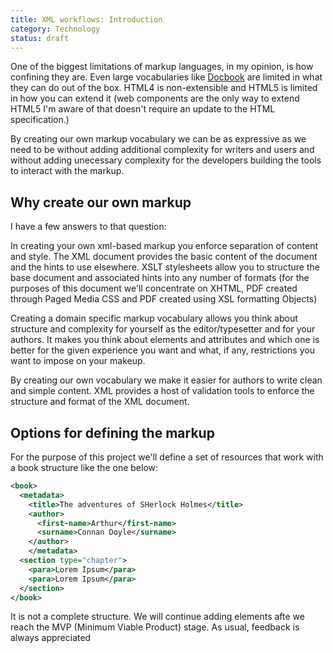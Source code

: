 ```yaml
---
title: XML workflows: Introduction
category: Technology
status: draft
---
```


One of the biggest limitations of markup languages, in my opinion, is how confining they are. Even large vocabularies like [Docbook](http://docbook.org) are limited in what they can do out of the box. HTML4 is non-extensible and HTML5 is limited in how you can extend it (web components are the only way to extend HTML5 I'm aware of that doesn't require an update to the HTML specification.)

By creating our own markup vocabulary we can be as expressive as we need to be without adding additional complexity for writers and users and without adding unecessary complexity for the developers building the tools to interact with the markup.

## Why create our own markup

I have a few answers to that question:

In creating your own xml-based markup you enforce separation of content and style. The XML document provides the basic content of the document and the hints to use elsewhere. XSLT stylesheets allow you to structure the base document and associated hints into any number of formats (for the purposes of this document we'll concentrate on XHTML, PDF created through Paged Media CSS and PDF created using XSL formatting Objects)

Creating a domain specific markup vocabulary allows you think about structure and complexity for yourself as the editor/typesetter and for your authors. It makes you think about elements and attributes and which one is better for the given experience you want and what, if any, restrictions you want to impose on your makeup.

By creating our own vocabulary we make it easier for authors to write clean and simple content. XML provides a host of validation tools to enforce the structure and format of the XML document.

## Options for defining the markup

For the purpose of this project we'll define a set of resources that work with a book structure like the one below:

```xml
<book>
  <metadata>
    <title>The adventures of SHerlock Holmes</title>
    <author>
      <first-name>Arthur</first-name>
      <surname>Connan Doyle</surname>
    </author>
    </metadata>
  <section type="chapter">
    <para>Lorem Ipsum</para>
    <para>Lorem Ipsum</para>
  </section>
</book>
```

It is not a complete structure. We will continue adding elements afte we reach the MVP (Minimum Viable Product) stage. As usual, feedback is always appreciated